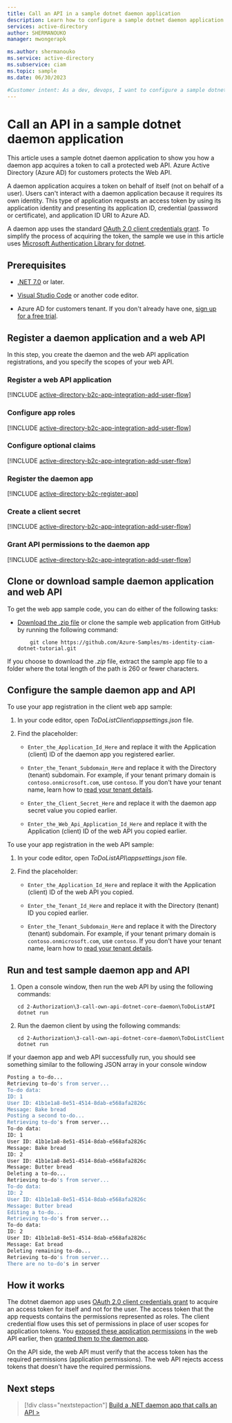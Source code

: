 ```yaml
---
title: Call an API in a sample dotnet daemon application
description: Learn how to configure a sample dotnet daemon application that calls an API protected Azure Active Directory (Azure AD) for customers
services: active-directory
author: SHERMANOUKO
manager: mwongerapk

ms.author: shermanouko
ms.service: active-directory
ms.subservice: ciam
ms.topic: sample
ms.date: 06/30/2023

#Customer intent: As a dev, devops, I want to configure a sample dotnet daemon application that calls an API protected by Azure Active Directory (Azure AD) for customers tenant
---
```


# Call an API in a sample dotnet daemon application 

This article uses a sample dotnet daemon application to show you how a daemon app acquires a token to call a protected web API. Azure Active Directory (Azure AD) for customers protects the Web API. 

A daemon application acquires a token on behalf of itself (not on behalf of a user). Users can't interact with a daemon application because it requires its own identity. This type of application requests an access token by using its application identity and presenting its application ID, credential (password or certificate), and application ID URI to Azure AD. 

A daemon app uses the standard [OAuth 2.0 client credentials grant](../../develop/v2-oauth2-client-creds-grant-flow.md). To simplify the process of acquiring the token, the sample we use in this article uses [Microsoft Authentication Library for dotnet](https://github.com/AzureAD/microsoft-authentication-library-for-dotnet).

## Prerequisites

- [.NET 7.0](https://dotnet.microsoft.com/download/dotnet/7.0) or later. 

- [Visual Studio Code](https://code.visualstudio.com/download) or another code editor.

- Azure AD for customers tenant. If you don't already have one, [sign up for a free trial](https://aka.ms/ciam-free-trial?wt.mc_id=ciamcustomertenantfreetrial_linkclick_content_cnl)</a>.

## Register a daemon application and a web API

In this step, you create the daemon and the web API application registrations, and you specify the scopes of your web API.

### Register a web API application

[!INCLUDE [active-directory-b2c-app-integration-add-user-flow](./includes/register-app/register-api-app.md)]

### Configure app roles

[!INCLUDE [active-directory-b2c-app-integration-add-user-flow](./includes/register-app/add-app-role.md)]

### Configure optional claims

[!INCLUDE [active-directory-b2c-app-integration-add-user-flow](./includes/register-app/add-optional-claims-access.md)]

### Register the daemon app

[!INCLUDE [active-directory-b2c-register-app](./includes/register-app/register-client-app-common.md)]

### Create a client secret

[!INCLUDE [active-directory-b2c-app-integration-add-user-flow](./includes/register-app/add-app-client-secret.md)]

### Grant API permissions to the daemon app

[!INCLUDE [active-directory-b2c-app-integration-add-user-flow](./includes/register-app/grant-api-permissions-app-permissions.md)]

##  Clone or download sample daemon application and web API

To get the web app sample code, you can do either of the following tasks:

- [Download the .zip file](https://github.com/Azure-Samples/ms-identity-ciam-dotnet-tutorial/archive/refs/heads/main.zip) or clone the sample web application from GitHub by running the following command:

    ```console
        git clone https://github.com/Azure-Samples/ms-identity-ciam-dotnet-tutorial.git
    ```
If you choose to download the *.zip* file, extract the sample app file to a folder where the total length of the path is 260 or fewer characters.

## Configure the sample daemon app and API

To use your app registration in the client web app sample:

1. In your code editor, open *ToDoListClient\appsettings.json* file.

1. Find the placeholder:

    - `Enter_the_Application_Id_Here` and replace it with the Application (client) ID of the daemon app you registered earlier.
     
    - `Enter_the_Tenant_Subdomain_Here` and replace it with the Directory (tenant) subdomain. For example, if your tenant primary domain is `contoso.onmicrosoft.com`, use `contoso`. If you don't have your tenant name, learn how to [read your tenant details](how-to-create-customer-tenant-portal.md#get-the-customer-tenant-details). 
    
    - `Enter_the_Client_Secret_Here` and replace it with the daemon app secret value you copied earlier.
    
    - `Enter_the_Web_Api_Application_Id_Here` and replace it with the Application (client) ID of the web API you copied earlier.

To use your app registration in the web API sample: 

1. In your code editor, open *ToDoListAPI\appsettings.json* file.

1. Find the placeholder:
    
    - `Enter_the_Application_Id_Here` and replace it with the Application (client) ID of the web API you copied. 
    
    - `Enter_the_Tenant_Id_Here` and replace it with the Directory (tenant) ID you copied earlier.
    
    - `Enter_the_Tenant_Subdomain_Here` and replace it with the Directory (tenant) subdomain. For example, if your tenant primary domain is `contoso.onmicrosoft.com`, use `contoso`. If you don't have your tenant name, learn how to [read your tenant details](how-to-create-customer-tenant-portal.md#get-the-customer-tenant-details).

##  Run and test sample daemon app and API 

1. Open a console window, then run the web API by using the following commands:

    ```console
    cd 2-Authorization\3-call-own-api-dotnet-core-daemon\ToDoListAPI
    dotnet run
    ``` 
1. Run the daemon client by using the following commands:

    ```console
    cd 2-Authorization\3-call-own-api-dotnet-core-daemon\ToDoListClient
    dotnet run
    ```

If your daemon app and web API successfully run, you should see something similar to the following JSON array in your console window

```bash
Posting a to-do...
Retrieving to-do's from server...
To-do data:
ID: 1
User ID: 41b1e1a8-8e51-4514-8dab-e568afa2826c
Message: Bake bread
Posting a second to-do...
Retrieving to-do's from server...
To-do data:
ID: 1
User ID: 41b1e1a8-8e51-4514-8dab-e568afa2826c
Message: Bake bread
ID: 2
User ID: 41b1e1a8-8e51-4514-8dab-e568afa2826c
Message: Butter bread
Deleting a to-do...
Retrieving to-do's from server...
To-do data:
ID: 2
User ID: 41b1e1a8-8e51-4514-8dab-e568afa2826c
Message: Butter bread
Editing a to-do...
Retrieving to-do's from server...
To-do data:
ID: 2
User ID: 41b1e1a8-8e51-4514-8dab-e568afa2826c
Message: Eat bread
Deleting remaining to-do...
Retrieving to-do's from server...
There are no to-do's in server
```

## How it works

The dotnet daemon app uses [OAuth 2.0 client credentials grant](../../develop/v2-oauth2-client-creds-grant-flow.md) to acquire an access token for itself and not for the user. The access token that the app requests contains the permissions represented as roles. The client credential flow uses this set of permissions in place of user scopes for application tokens. You [exposed these application permissions](#configure-app-roles) in the web API earlier, then [granted them to the daemon app](#grant-api-permissions-to-the-daemon-app).

On the API side, the web API must verify that the access token has the required permissions (application permissions). The web API rejects access tokens that doesn't have the required permissions. 

## Next steps

> [!div class="nextstepaction"]
> [Build a .NET daemon app that calls an API >](./tutorial-daemon-dotnet-call-api-prepare-tenant.md)
